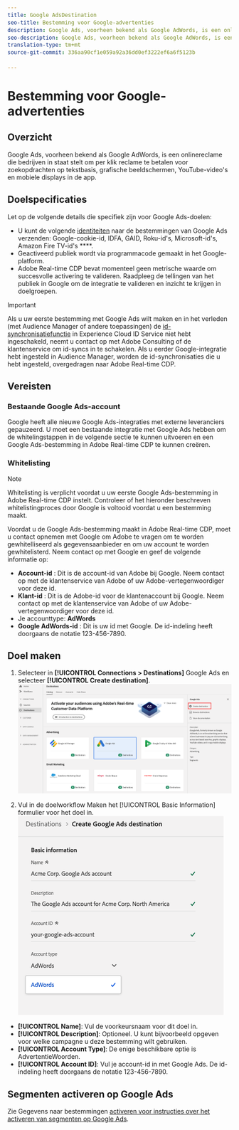 ```yaml
---
title: Google AdsDestination
seo-title: Bestemming voor Google-advertenties
description: Google Ads, voorheen bekend als Google AdWords, is een onlinereclame die bedrijven in staat stelt om per klik reclame te betalen voor zoekopdrachten op tekstbasis, grafische beeldschermen, YouTube-video's en mobiele displays in de app.
seo-description: Google Ads, voorheen bekend als Google AdWords, is een onlinereclame die bedrijven in staat stelt om per klik reclame te betalen voor zoekopdrachten op tekstbasis, grafische beeldschermen, YouTube-video's en mobiele displays in de app.
translation-type: tm+mt
source-git-commit: 336aa90cf1e059a92a36dd0ef3222ef6a6f5123b

---
```



# Bestemming voor Google-advertenties

## Overzicht

Google Ads, voorheen bekend als Google AdWords, is een onlinereclame die bedrijven in staat stelt om per klik reclame te betalen voor zoekopdrachten op tekstbasis, grafische beeldschermen, YouTube-video&#39;s en mobiele displays in de app.

## Doelspecificaties

Let op de volgende details die specifiek zijn voor Google Ads-doelen:

* U kunt de volgende [identiteiten](https://www.adobe.io/apis/experienceplatform/home/profile-identity-segmentation/profile-identity-segmentation-services.html#!api-specification/markdown/narrative/technical_overview/identity_namespace_overview/identity_namespace_overview.md) naar de bestemmingen van Google Ads verzenden: Google-cookie-id, IDFA, GAID, Roku-id&#39;s, Microsoft-id&#39;s, Amazon Fire TV-id&#39;s ****.
* Geactiveerd publiek wordt via programmacode gemaakt in het Google-platform.
* Adobe Real-time CDP bevat momenteel geen metrische waarde om succesvolle activering te valideren. Raadpleeg de tellingen van het publiek in Google om de integratie te valideren en inzicht te krijgen in doelgroepen.

>[!IMPORTANT]
>
>Als u uw eerste bestemming met Google Ads wilt maken en in het verleden (met Audience Manager of andere toepassingen) de [id-synchronisatiefunctie](https://docs.adobe.com/content/help/en/id-service/using/id-service-api/methods/idsync.html) in Experience Cloud ID Service niet hebt ingeschakeld, neemt u contact op met Adobe Consulting of de klantenservice om id-syncs in te schakelen. Als u eerder Google-integratie hebt ingesteld in Audience Manager, worden de id-synchronisaties die u hebt ingesteld, overgedragen naar Adobe Real-time CDP.

## Vereisten

### Bestaande Google Ads-account

Google heeft alle nieuwe Google Ads-integraties met externe leveranciers gepauzeerd. U moet een bestaande integratie met Google Ads hebben om de whitelingstappen in de volgende sectie te kunnen uitvoeren en een Google Ads-bestemming in Adobe Real-time CDP te kunnen creëren.

### Whitelisting

>[!NOTE]
>
>Whitelisting is verplicht voordat u uw eerste Google Ads-bestemming in Adobe Real-time CDP instelt. Controleer of het hieronder beschreven whitelistingproces door Google is voltooid voordat u een bestemming maakt.

Voordat u de Google Ads-bestemming maakt in Adobe Real-time CDP, moet u contact opnemen met Google om Adobe te vragen om te worden gewhitelliseerd als gegevensaanbieder en om uw account te worden gewhitelisterd. Neem contact op met Google en geef de volgende informatie op:

* **Account-id** : Dit is de account-id van Adobe bij Google. Neem contact op met de klantenservice van Adobe of uw Adobe-vertegenwoordiger voor deze id.
* **Klant-id** : Dit is de Adobe-id voor de klantenaccount bij Google. Neem contact op met de klantenservice van Adobe of uw Adobe-vertegenwoordiger voor deze id.
* Je accounttype: **AdWords**
* **Google AdWords-id** : Dit is uw id met Google. De id-indeling heeft doorgaans de notatie 123-456-7890.

## Doel maken

1. Selecteer in **[!UICONTROL Connections > Destinations]** Google Ads en selecteer **[!UICONTROL Create destination]**.
   ![Google Ads-doel verbinden](/help/rtcdp/destinations/assets/google-2-destination.png)

2. Vul in de doelworkflow Maken het [!UICONTROL Basic Information] formulier voor het doel in.
   ![Basisinformatie over Google Ads](/help/rtcdp/destinations/assets/google-2-basic-information.png)
* **[!UICONTROL Name]**: Vul de voorkeursnaam voor dit doel in.
* **[!UICONTROL Description]**: Optioneel. U kunt bijvoorbeeld opgeven voor welke campagne u deze bestemming wilt gebruiken.
* **[!UICONTROL Account Type]**: De enige beschikbare optie is AdvertentieWoorden.
* **[!UICONTROL Account ID]**: Vul je account-id in met Google Ads. De id-indeling heeft doorgaans de notatie 123-456-7890.

## Segmenten activeren op Google Ads

Zie Gegevens naar bestemmingen [activeren voor instructies over het activeren van segmenten op Google Ads](/help/rtcdp/destinations/activate-destinations.md).

